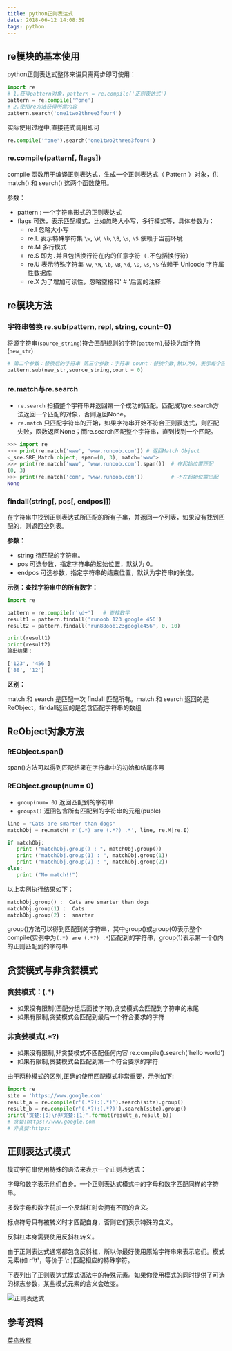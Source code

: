 ```yaml
---
title: python正则表达式
date: 2018-06-12 14:08:39
tags: python
---
```


## re模块的基本使用

python正则表达式整体来讲只需两步即可使用：

```python
import re
# 1.获得pattern对象，pattern = re.compile('正则表达式')
pattern = re.compile('^one')
# 2.使用re方法获得所需内容
pattern.search('one1two2three3four4')
```

实际使用过程中,直接链式调用即可

```python
re.compile('^one').search('one1two2three3four4')
```

### re.compile(pattern[, flags])

compile 函数用于编译正则表达式，生成一个正则表达式（ Pattern ）对象，供 match() 和 search() 这两个函数使用。

参数：

* pattern : 一个字符串形式的正则表达式
* flags 可选，表示匹配模式，比如忽略大小写，多行模式等，具体参数为：
    - re.I 忽略大小写
    - re.L 表示特殊字符集 `\w`, `\W`, `\b`, `\B`, `\s`, `\S` 依赖于当前环境
    - re.M 多行模式
    - re.S 即为` . `并且包括换行符在内的任意字符（` . `不包括换行符）
    - re.U 表示特殊字符集 `\w`, `\W`, `\b`, `\B`, `\d`, `\D`, `\s`, `\S` 依赖于 Unicode 字符属性数据库
    - re.X 为了增加可读性，忽略空格和' # '后面的注释

## re模块方法

### 字符串替换 re.sub(pattern, repl, string, count=0)

将源字符串(`source_string`)符合匹配规则的字符(`pattern`),替换为新字符(`new_str`)

```python
# 第二个参数：替换后的字符串 第三个参数：字符串 count：替换个数,默认为0，表示每个匹配项都替换
pattern.sub(new_str,source_string,count = 0)
```

### re.match与re.search

* `re.search` 扫描整个字符串并返回第一个成功的匹配。匹配成功re.search方法返回一个匹配的对象，否则返回None。
* `re.match` 只匹配字符串的开始，如果字符串开始不符合正则表达式，则匹配失败，函数返回None；而re.search匹配整个字符串，直到找到一个匹配。

```python
>>> import re
>>> print(re.match('www', 'www.runoob.com')) # 返回Match Object
<_sre.SRE_Match object; span=(0, 3), match='www'>
>>> print(re.match('www', 'www.runoob.com').span())  # 在起始位置匹配
(0, 3)
>>> print(re.match('com', 'www.runoob.com'))         # 不在起始位置匹配
None
```

### findall(string[, pos[, endpos]])

在字符串中找到正则表达式所匹配的所有子串，并返回一个列表，如果没有找到匹配的，则返回空列表。

**参数：**

* string 待匹配的字符串。
* pos 可选参数，指定字符串的起始位置，默认为 0。
* endpos 可选参数，指定字符串的结束位置，默认为字符串的长度。

**示例：查找字符串中的所有数字：**

```python
import re

pattern = re.compile(r'\d+')   # 查找数字
result1 = pattern.findall('runoob 123 google 456')
result2 = pattern.findall('run88oob123google456', 0, 10)

print(result1)
print(result2)
输出结果：

['123', '456']
['88', '12']
```

**区别：**

match 和 search 是匹配一次 findall 匹配所有。match 和 search 返回的是ReObject，findall返回的是包含匹配字符串的数组

## ReObject对象方法

### REObject.span()

span()方法可以得到匹配结果在字符串中的初始和结尾序号


### REObject.group(num= 0)

* `group(num= 0)` 返回匹配到的字符串
* `groups()` 返回包含所有匹配到的字符串的元组(puple)

```python
line = "Cats are smarter than dogs"
matchObj = re.match( r'(.*) are (.*?) .*', line, re.M|re.I)

if matchObj:
   print ("matchObj.group() : ", matchObj.group())
   print ("matchObj.group(1) : ", matchObj.group(1))
   print ("matchObj.group(2) : ", matchObj.group(2))
else:
   print ("No match!!")
```

以上实例执行结果如下：

```python
matchObj.group() :  Cats are smarter than dogs
matchObj.group(1) :  Cats
matchObj.group(2) :  smarter
```

group()方法可以得到匹配到的字符串，其中group()或group(0)表示整个compile(实例中为`(.*) are (.*?) .*`)匹配到的字符串，group(1)表示第一个()内的正则匹配到的字符串

## 贪婪模式与非贪婪模式

### 贪婪模式：(.*)
* 如果没有限制(匹配分组后面接字符),贪婪模式会匹配到字符串的末尾
* 如果有限制,贪婪模式会匹配到最后一个符合要求的字符

### 非贪婪模式(.*?)

* 如果没有限制,非贪婪模式不匹配任何内容 re.compile().search('hello world')
* 如果有限制,贪婪模式会匹配到第一个符合要求的字符

由于两种模式的区别,正确的使用匹配模式非常重要，示例如下:

```python
import re
site = 'https://www.google.com'
result_a = re.compile(r'(.*?):(.*)').search(site).group()
result_b = re.compile(r'(.*?):(.*?)').search(site).group()
print('贪婪:{0}\n非贪婪:{1}'.format(result_a,result_b))
# 贪婪:https://www.google.com
# 非贪婪:https:
```
## 正则表达式模式

模式字符串使用特殊的语法来表示一个正则表达式：

字母和数字表示他们自身。一个正则表达式模式中的字母和数字匹配同样的字符串。

多数字母和数字前加一个反斜杠时会拥有不同的含义。

标点符号只有被转义时才匹配自身，否则它们表示特殊的含义。

反斜杠本身需要使用反斜杠转义。

由于正则表达式通常都包含反斜杠，所以你最好使用原始字符串来表示它们。模式元素(如 r'\t'，等价于 \\t )匹配相应的特殊字符。

下表列出了正则表达式模式语法中的特殊元素。如果你使用模式的同时提供了可选的标志参数，某些模式元素的含义会改变。

![正则表达式](images/2018070501.png)

## 参考资料
[菜鸟教程](http://www.runoob.com/python3/python3-reg-expressions.html)